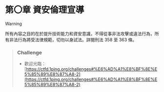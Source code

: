 # 第〇章 資安倫理宣導

> [!WARNING]
> 所有內容之目的在於提升技術能力和資安意識，不得從事非法攻擊或違法行為，所有非法行為將受法律規範，切勿以身試法。詳閱刑法 358 至 363 條。

> ### Challenge
> 
> * 歡迎光臨：[https://ctfd.1ping.org/challenges#%E6%AD%A1%E8%BF%8E%E5%85%89%E8%87%A8-2](https://ctfd.1ping.org/challenges#%E6%AD%A1%E8%BF%8E%E5%85%89%E8%87%A8-2)